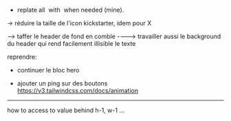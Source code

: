 - replate all <img> with <Image> when needed (mine).

-> réduire la taille de l'icon kickstarter, idem pour X

--> taffer le header de fond en comble
----> travailler aussi le background du header qui rend facilement illisible le texte


reprendre:
- continuer le bloc hero


- ajouter un ping sur des boutons
https://v3.tailwindcss.com/docs/animation


















---
how to access to value behind h-1, w-1 ...
